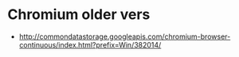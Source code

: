 # Chromium older vers

* http://commondatastorage.googleapis.com/chromium-browser-continuous/index.html?prefix=Win/382014/
